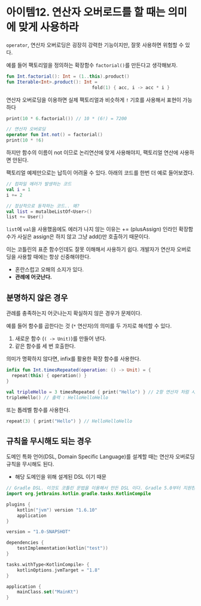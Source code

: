 # 아이템12. 연산자 오버로드를 할 때는 의미에 맞게 사용하라

`operator`, 연산자 오버로딩은 굉장히 강력한 기능이지만, 잘못 사용하면 위험할 수 있다.

예를 들어 팩토리얼을 정의하는 확장함수 `factorial()`를 만든다고 생각해보자.

```kotlin
fun Int.factorial(): Int = (1..this).product()
fun Iterable<Int>.product(): Int =
								fold(1) { acc, i -> acc * i } 
```

연산자 오버로딩을 이용하면 실제 팩토리얼과 비슷하게 `!` 기호를 사용해서 표현이 가능하다

```kotlin
print(10 * 6.factorial()) // 10 * (6!) = 7200

// 연산자 오버로딩
operator fun Int.not() = factorial()
print(10 * !6)
```

하지만 함수의 이름이 not 이므로 논리연산에 맞게 사용해야지, 팩토리얼 연산에 사용하면 안된다.

팩토리얼 예제만으로는 납득이 어려울 수 있다. 아래의 코드를 한번 더 예로 들어보겠다.

```kotlin
// 컴파일 에러가 발생하는 코드
val i = 1
i += 2

// 정상적으로 동작하는 코드.. 왜?
val list = mutalbeListOf<User>()
list += User()
```

`list`에 `val`을 사용했음에도 에러가 나지 않는 이유는 += (plusAssign) 인라인 확장함수가 사실은 assign은 하지 않고 그냥 add()만 호출하기 때문이다.

이는 코틀린의 표준 함수인데도 잘못 이해해서 사용하기 쉽다. 개발자가 연산자 오버로딩을 사용할 때에는 항상 신중해야한다.

- 혼란스럽고 오해의 소지가 있다.
- **관례에 어긋난다.**

## 분명하지 않은 경우

관례를 충족하는지 어긋나는지 확실하지 않은 경우가 문제이다. 

예를 들어 함수를 곱한다는 것 (`*` 연산자)의 의미를 두 가지로 해석할 수 있다.

1. 새로운 함수 (`( -> Unit)`)를 만들어 낸다.
2. 같은 함수를 세 번 호출한다.

의미가 명확하지 않다면, infix를 활용한 확장 함수를 사용한다.

```kotlin
infix fun Int.timesRepeated(operation: () -> Unit) = {
  repeat(this) { operation() }
}

val tripleHello = 3 timesRepeated { print("Hello") } // 2항 연산자 처럼 사용
tripleHello() // 출력 : HelloHelloHello
```

또는 톱레벨 함수를 사용한다.

```kotlin
repeat(3) { print("Hello") } // HelloHelloHello
```

## 규칙을 무시해도 되는 경우

도메인 특화 언어(DSL, Domain Specific Language)를 설계할 때는 연산자 오버로딩 규칙을 무시해도 된다.

- 해당 도메인을 위해 설계된 DSL 이기 때문

```kotlin
// Gradle DSL. 이것도 코틀린 문법을 이용해서 만든 DSL 이다. Gradle 5.0부터 지원한다.
import org.jetbrains.kotlin.gradle.tasks.KotlinCompile

plugins {
    kotlin("jvm") version "1.6.10"
    application
}

version = "1.0-SNAPSHOT"

dependencies {
    testImplementation(kotlin("test"))
}

tasks.withType<KotlinCompile> {
    kotlinOptions.jvmTarget = "1.8"
}

application {
    mainClass.set("MainKt")
}
```

